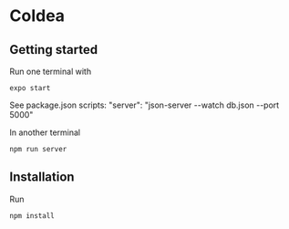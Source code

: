 # CoIdea

## Getting started

Run one terminal with

    expo start

See package.json scripts: "server": "json-server --watch db.json --port 5000"

In another terminal

    npm run server

## Installation

Run

    npm install
